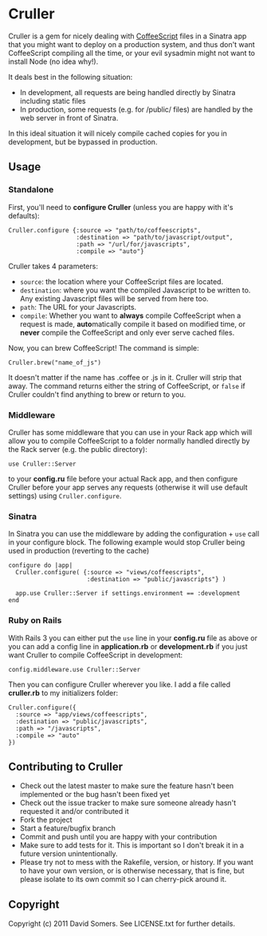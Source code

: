 # Cruller

Cruller is a gem for nicely dealing with [CoffeeScript](http://coffeescript.org) files in a 
Sinatra app that you might want to deploy on a production system, and thus
don't want CoffeeScript compiling all the time, or your evil sysadmin might
not want to install Node (no idea why!).

It deals best in the following situation:

- In development, all requests are being handled directly by Sinatra including
  static files
- In production, some requests (e.g. for /public/ files) are handled by
  the web server in front of Sinatra.

In this ideal situation it will nicely compile cached copies for you in
development, but be bypassed in production.

## Usage

### Standalone

First, you'll need to **configure Cruller** (unless you are happy with it's defaults):

    Cruller.configure {:source => "path/to/coffeescripts",
                       :destination => "path/to/javascript/output",
                       :path => "/url/for/javascripts",
                       :compile => "auto"}

Cruller takes 4 parameters:

 - `source`: the location where your CoffeeScript files are located.
 - `destination`: where you want the compiled Javascript to be written to. Any
   existing Javascript files will be served from here too.
 - `path`: The URL for your Javascripts.
 - `compile`: Whether you want to **always** compile CoffeeScript when a request
   is made, **auto**matically compile it based on modified time, or **never**
   compile the CoffeeScript and only ever serve cached files.

Now, you can brew CoffeeScript! The command is simple:

    Cruller.brew("name_of_js")

It doesn't matter if the name has .coffee or .js in it. Cruller will strip that
away. The command returns either the string of CoffeeScript, or `false` if 
Cruller couldn't find anything to brew or return to you.

### Middleware

Cruller has some middleware that you can use in your Rack app which will allow
you to compile CoffeeScript to a folder normally handled directly by the Rack
server (e.g. the public directory):

    use Cruller::Server

to your **config.ru** file before your actual Rack app, and then configure
Cruller before your app serves any requests (otherwise it will use default
settings) using `Cruller.configure`.

### Sinatra

In Sinatra you can use the middleware by adding the configuration + `use` call
in your configure block. The following example would stop Cruller being used
in production (reverting to the cache)

    configure do |app|
      Cruller.configure( {:source => "views/coffeescripts",
                          :destination => "public/javascripts"} )

      app.use Cruller::Server if settings.environment == :development
    end 

### Ruby on Rails

With Rails 3 you can either put the `use` line in your **config.ru** file as 
above or you can add a config line in **application.rb** or **development.rb** if
you just want Cruller to compile CoffeeScript in development:

    config.middleware.use Cruller::Server

Then you can configure Cruller wherever you like. I add a file called **cruller.rb**
to my initializers folder:

    Cruller.configure({
      :source => "app/views/coffeescripts",
      :destination => "public/javascripts",
      :path => "/javascripts",
      :compile => "auto"
    })

## Contributing to Cruller
 
* Check out the latest master to make sure the feature hasn't been implemented or the bug hasn't been fixed yet
* Check out the issue tracker to make sure someone already hasn't requested it and/or contributed it
* Fork the project
* Start a feature/bugfix branch
* Commit and push until you are happy with your contribution
* Make sure to add tests for it. This is important so I don't break it in a future version unintentionally.
* Please try not to mess with the Rakefile, version, or history. If you want to have your own version, or is otherwise necessary, that is fine, but please isolate to its own commit so I can cherry-pick around it.

## Copyright

Copyright (c) 2011 David Somers. See LICENSE.txt for
further details.

